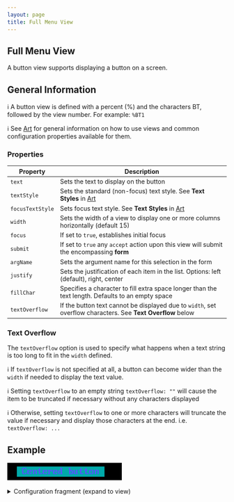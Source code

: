 ```yaml
---
layout: page
title: Full Menu View
---
```

## Full Menu View
A button view supports displaying a button on a screen.

## General Information

:information_source: A button view is defined with a percent (%) and the characters BT, followed by the view number. For example: `%BT1`

:information_source: See [Art](../general.md) for general information on how to use views and common configuration properties available for them.

### Properties

| Property    | Description  |
|-------------|--------------|
| `text` | Sets the text to display on the button |
| `textStyle` | Sets the standard (non-focus) text style. See **Text Styles** in [Art](../general.md) |
| `focusTextStyle` | Sets focus text style. See **Text Styles** in [Art](../general.md)|
| `width` | Sets the width of a view to display one or more columns horizontally (default 15)|
| `focus` | If set to `true`, establishes initial focus |
| `submit` | If set to `true` any `accept` action upon this view will submit the encompassing **form** |
| `argName` | Sets the argument name for this selection in the form |
| `justify` | Sets the justification of each item in the list. Options: left (default), right, center |
| `fillChar` | Specifies a character to fill extra space longer than the text length. Defaults to an empty space |
| `textOverflow` | If the button text cannot be displayed due to `width`, set overflow characters. See **Text Overflow** below |

### Text Overflow

The `textOverflow` option is used to specify what happens when a text string is too long to fit in the `width` defined.

:information_source: If `textOverflow` is not specified at all, a button can become wider than the `width` if needed to display the text value.

:information_source: Setting `textOverflow` to an empty string `textOverflow: ""` will cause the item to be truncated if necessary without any characters displayed

:information_source: Otherwise, setting `textOverflow` to one or more characters will truncate the value if necessary and display those characters at the end. i.e. `textOverflow: ...`

## Example

![Example](../../assets/images/button_view_example1.gif "Button")

<details>
<summary>Configuration fragment (expand to view)</summary>
<div markdown="1">
```
BT1: {
  submit: true
  justify: center
  argName: btnSelect
  width: 17
  focusTextStyle: upper
  text: Centered button
}
```
</div>
</details>
